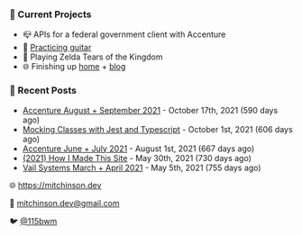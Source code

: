 ### 📌 Current Projects
- 📪 APIs for a federal government client with Accenture
- 🎸 [Practicing guitar](https://soundcloud.com/115bwm/ambulance-holden-tape)
- 👾 Playing Zelda Tears of the Kingdom
- 🌐 Finishing up [home](http://home.mitchinson.dev) + [blog](http://blog.mitchinson.dev)

### 📝 Recent Posts

- [Accenture August + September 2021](https://blog.mitchinson.dev/pillar/aug-sep-21) - October 17th, 2021 (590 days ago)
- [Mocking Classes with Jest and Typescript](https://blog.mitchinson.dev/jest-typescript-mocks) - October 1st, 2021 (606 days ago)
- [Accenture June + July 2021](https://blog.mitchinson.dev/pillar/june-july-21) - August 1st, 2021 (667 days ago)
- [(2021) How I Made This Site](https://blog.mitchinson.dev/About-This-Site) - May 30th, 2021 (730 days ago)
- [Vail Systems March + April 2021](https://blog.mitchinson.dev/vail-march-april-2021) - May 5th, 2021 (755 days ago)

🌐 https://mitchinson.dev

💌 mitchinson.dev@gmail.com

🐦 [@115bwm](https://twitter.com/115bwm)